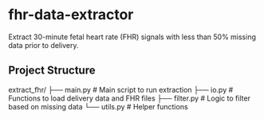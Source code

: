# fhr-data-extractor

Extract 30-minute fetal heart rate (FHR) signals with less than 50% missing data prior to delivery. 

## Project Structure
extract_fhr/
├── main.py # Main script to run extraction
├── io.py # Functions to load delivery data and FHR files
├── filter.py # Logic to filter based on missing data
└── utils.py # Helper functions